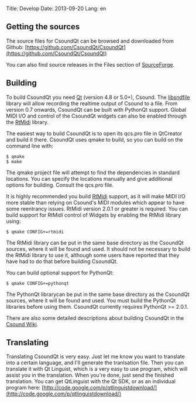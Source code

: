 Title: Develop
Date: 2013-09-20
Lang: en

Getting the sources
--------

The source files for CsoundQt can be browsed and downloaded from Github:
[https://github.com/CsoundQt/CsoundQt](https://github.com/CsoundQt/CsoundQt)

You can also find source releases in the Files section of [SourceForge](http://sourceforge.net/projects/qutecsound/files/CsoundQt/).


Building
-----
To build CsoundQt you need [Qt](http://qt-project.org/) (version 4.8 or 5.0+), Csound. The [libsndfile](http://www.mega-nerd.com/libsndfile/) library will allow recording the realtime output of Csound to a file. From version 0.7 onwards, CsoundQt can be built with PythonQt support. Global MIDI I/O and control of the CsoundQt widgets can also be enabled through the [RtMidi](http://www.music.mcgill.ca/~gary/rtmidi/) library.

The easiest way to build CsoundQt is to open its qcs.pro file in QtCreator and build it there.
CsoundQt uses qmake to build, so you can build on the command line with:

	$ qmake
	$ make

The qmake project file will attempt to find the dependencies in standard locations. You can specify the locations manually and give additional options for building. Consult the qcs.pro file.

It is highly recommended you build [RtMidi](http://www.music.mcgill.ca/~gary/rtmidi/) support, as it will make MIDI I/O more stable than relying on Csound's MIDI modules which appear to have some reentrancy issues. RtMidi version 2.0.1 or greater is required. You can build support for RtMidi control of Widgets by enabling the RtMidi library using:

	$ qmake CONFIG+=rtmidi

The RtMidi library can be put in the same base directory as the CsoundQt sources, where it will be found and used. It should not be necessary to build the RtMidi library to use it, although some users have reported that they have had to do that before building CsoundQt.

You can build optional support for PythonQt:

	$ qmake CONFIG+=pythonqt

The PythonQt librarycan be put in the same base directory as the CsoundQt sources, where it will be found and used. You must build the PythonQt libraries before using them. CsoundQt currently requires PythonQt >= 2.0.1.

There are also some detailed descriptions about building CsoundQt in
the [Csound Wiki](https://github.com/csound/csound/wiki).

Translating
---

Translating CsoundQt is very easy. Just let me know you want to translate into a certain language, and I'll generate the tranlsation file. Then you can translate it with Qt Linguist, which is a very easy to use program, which will assist you in the translation. When you're done, just send the finished translation.
You can get QtLinguist with the Qt SDK, or as an individual program here:
[http://code.google.com/p/qtlinguistdownload/](http://code.google.com/p/qtlinguistdownload/)
